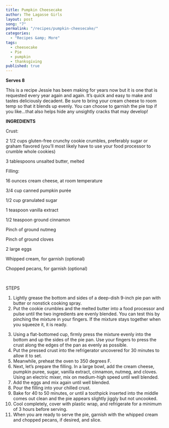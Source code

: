 ```yaml
---
title: Pumpkin Cheesecake
author: The Lagasse Girls
layout: post
song: "7"
permalink: "/recipes/pumpkin-cheesecake/"
categories: 
  - "Recipes &amp; More"
tags: 
  - cheesecake
  - Pie
  - pumpkin
  - thanksgiving
published: true
---
```


**Serves 8**

This is a recipe Jessie has been making for years now but it is one that is requested every year again and again. It’s quick and easy to make and tastes deliciously decadent. Be sure to bring your cream cheese to room temp so that it blends up evenly. You can choose to garnish the pie top if you like…that also helps hide any unsightly cracks that may develop!

**INGREDIENTS**

Crust:

2 1/2 cups gluten-free crunchy cookie crumbles, preferably sugar or graham flavored (you’ll most likely have to use your food processor to crumble whole cookies)

3 tablespoons unsalted butter, melted



Filling:

16 ounces cream cheese, at room temperature

3/4 cup canned pumpkin purée

1/2 cup granulated sugar

1 teaspoon vanilla extract

1/2 teaspoon ground cinnamon

Pinch of ground nutmeg

Pinch of ground cloves

2 large eggs

Whipped cream, for garnish (optional)

Chopped pecans, for garnish (optional)

&nbsp;

STEPS

  1. Lightly grease the bottom and sides of a deep-dish 9-inch pie pan with butter or nonstick cooking spray.
  2. Put the cookie crumbles and the melted butter into a food processor and pulse until the two ingredients are evenly blended. You can test this by pinching the mixture in your fingers. If the mixture stays together when you squeeze it, it is ready.

<ol start="3">
  <li>
    Using a flat-bottomed cup, firmly press the mixture evenly into the bottom and up the sides of the pie pan. Use your fingers to press the crust along the edges of the pan as evenly as possible.
  </li>
  <li>
    Put the pressed crust into the refrigerator uncovered for 30 minutes to allow it to set.
  </li>
  <li>
    Meanwhile, preheat the oven to 350 degrees F.
  </li>
  <li>
    Next, let’s prepare the filling. In a large bowl, add the cream cheese, pumpkin puree, sugar, vanilla extract, cinnamon, nutmeg, and cloves. Using an electric mixer, mix on medium-high speed until well blended.
  </li>
  <li>
    Add the eggs and mix again until well blended.
  </li>
  <li>
    Pour the filling into your chilled crust.
  </li>
  <li>
    Bake for 40 to 50 minutes, or until a toothpick inserted into the middle comes out clean and the pie appears slightly jiggly but not uncooked.
  </li>
  <li>
    Cool completely, cover with plastic wrap, and refrigerate for a minimum of 3 hours before serving.
  </li>
  <li>
    When you are ready to serve the pie, garnish with the whipped cream and chopped pecans, if desired, and slice.
  </li>
</ol>

&nbsp;
